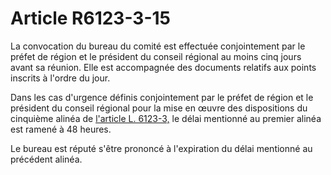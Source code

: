 # Article R6123-3-15

La convocation du bureau du comité est effectuée conjointement par le préfet de région et le président du conseil régional au moins cinq jours avant sa réunion. Elle est accompagnée des documents relatifs aux points inscrits à l'ordre du jour. 

  
Dans les cas d'urgence définis conjointement par le préfet de région et le président du conseil régional pour la mise en œuvre des dispositions du cinquième alinéa de [l'article L. 6123-3,][1] le délai mentionné au premier alinéa est ramené à 48 heures. 

  
Le bureau est réputé s'être prononcé à l'expiration du délai mentionné au précédent alinéa.

 [1]: /affichCodeArticle.do?cidTexte=LEGITEXT000006072050&idArticle=LEGIARTI000006904225&dateTexte=&categorieLien=cid